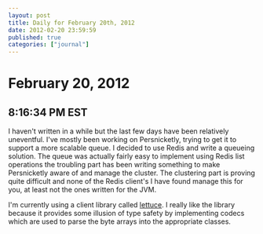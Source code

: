 ```yaml
---
layout: post
title: Daily for February 20th, 2012
date: 2012-02-20 23:59:59
published: true
categories: ["journal"]
---
```

 
# February 20, 2012

## 8:16:34 PM EST

I haven't written in a while but the last few days have been relatively uneventful. I've mostly been working on Persnicketly, trying to get it to support a more scalable queue. I decided to use Redis and write a queueing solution. The queue was actually fairly easy to implement using Redis list operations the troubling part has been writing something to make Persnicketly aware of and manage the cluster. The clustering part is proving quite difficult and none of the Redis client's I have found manage this for you, at least not the ones written for the JVM.

I'm currently using a client library called [lettuce](http://github.com/wg/lettuce). I really like the library because it provides some illusion of type safety by implementing codecs which are used to parse the byte arrays into the appropriate classes.